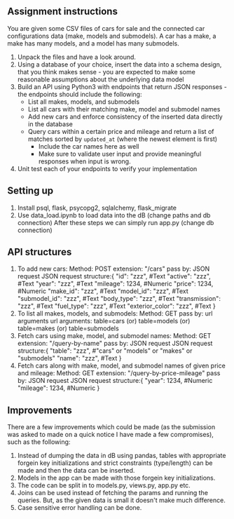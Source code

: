 ## Assignment instructions

You are given some CSV files of cars for sale and the connected car configurations data (make, models and submodels).
A car has a make,
a make has many models, and
a model has many submodels.


1) Unpack the files and have a look around.
2) Using a database of your choice, insert the data into a schema design, that you think makes sense - you are expected to make some reasonable assumptions about the underlying data model
3) Build an API using Python3 with endpoints that return JSON responses - the endpoints should include the following:
   - List all makes, models, and submodels
   - List all cars with their matching make, model and submodel names
   - Add new cars and enforce consistency of the inserted data directly in the database
   - Query cars within a certain price and mileage and return a list of matches sorted by `updated_at` (where the newest element is first)
     - Include the car names here as well
     - Make sure to validate user input and provide meaningful responses when input is wrong.
4) Unit test each of your endpoints to verify your implementation

## Setting up

1) Install psql, flask, psycopg2, sqlalchemy, flask_migrate
2) Use data_load.ipynb to load data into the dB (change paths and db connection)
After these steps we can simply run app.py (change db connection)


## API structures

1) To add new cars:
	Method: POST
	extension: "/cars"
	pass by: JSON request
	JSON request structure:{
					"id": "zzz", #Text
                    "active": "zzz", #Text
                    "year": "zzz", #Text
                    "mileage": 1234, #Numeric
                    "price": 1234, #Numeric	
                    "make_id": "zzz", #Text
                    "model_id": "zzz", #Text
                    "submodel_id": "zzz", #Text
                    "body_type": "zzz", #Text
                    "transmission": "zzz", #Text
                    "fuel_type": "zzz", #Text
                    "exterior_color": "zzz", #Text
				}
2) To list all makes, models, and submodels:
	Method: GET
	pass by: url arguments
	url arguments: table=cars (or) table=models (or) table=makes (or) table=submodels
3) Fetch cars using make, model, and submodel names:
	Method: GET
	extension: "/query-by-name"
	pass by: JSON request
	JSON request structure:{
					"table": "zzz", #"cars" or "models" or "makes" or "submodels"
                    "name": "zzz", #Text
				}
4) Fetch cars along with make, model, and submodel names of given price and mileage:
	Method: GET
	extension: "/query-by-price-mileage"
	pass by: JSON request
	JSON request structure:{
					"year": 1234, #Numeric
                    "mileage": 1234, #Numeric
				}

## Improvements

There are a few improvements which could be made (as the submission was asked to made on a quick notice I have made a few compromises), such as the following:

1) Instead of dumping the data in dB using pandas, tables with appropriate forgein key initializations and strict constraints (type/length) can be made and then the data can be inserted.
2) Models in the app can be made with those forgein key initializations.
3) The code can be split in to models.py, views.py, app.py etc.
4) Joins can be used instead of fetching the params and running the queries. But, as the given data is small it doesn't make much difference.
5) Case sensitive error handling can be done.
